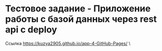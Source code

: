 # Тестовое задание - Приложение работы с базой данных через rest api c deploy
Ссылка https://kuzya2905.github.io/app-4-GitHub-Pages/ \

